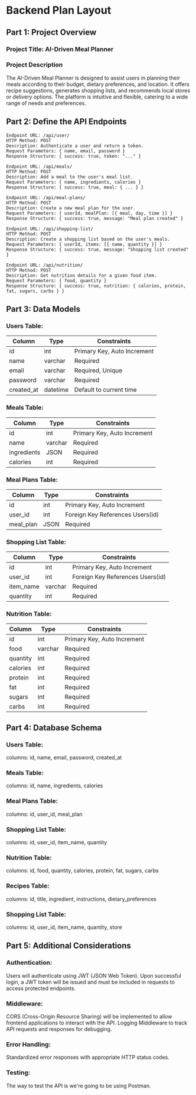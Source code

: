 # Backend Plan Layout

## Part 1: Project Overview

### Project Title: AI-Driven Meal Planner


### Project Description

The AI-Driven Meal Planner is designed to assist users in planning their meals according to their budget, dietary preferences, and location. It offers recipe suggestions, generates shopping lists, and recommends local stores or delivery options. The platform is intuitive and flexible, catering to a wide range of needs and preferences.

## Part 2: Define the API Endpoints


    Endpoint URL: /api/user/
    HTTP Method: POST
    Description: Authenticate a user and return a token.
    Request Parameters: { name, email, password }
    Response Structure: { success: true, token: "..." }

    Endpoint URL: /api/meals/
    HTTP Method: POST
    Description: Add a meal to the user's meal list.
    Request Parameters: { name, ingredients, calories }
    Response Structure: { success: true, meal: { ... } }

    Endpoint URL: /api/meal-plans/
    HTTP Method: POST
    Description: Create a new meal plan for the user.
    Request Parameters: { userId, mealPlan: [{ meal, day, time }] }
    Response Structure: { success: true, message: "Meal plan created" }

    Endpoint URL: /api/shopping-list/
    HTTP Method: POST
    Description: Create a shopping list based on the user's meals.
    Request Parameters: { userId, items: [{ name, quantity }] }
    Response Structure: { success: true, message: "Shopping list created" }

    Endpoint URL: /api/nutrition/
    HTTP Method: POST
    Description: Get nutrition details for a given food item.
    Request Parameters: { food, quantity }
    Response Structure: { success: true, nutrition: { calories, protein, fat, sugars, carbs } }

## Part 3: Data Models

### Users Table:

| Column     | Type     | Constraints                 |
| ---------- | -------- | --------------------------- |
| id         | int      | Primary Key, Auto Increment |
| name       | varchar  | Required                    |
| email      | varchar  | Required, Unique            |
| password   | varchar  | Required                    |
| created_at | datetime | Default to current time     |

### Meals Table:

| Column      | Type    | Constraints                 |
| ----------- | ------- | --------------------------- |
| id          | int     | Primary Key, Auto Increment |
| name        | varchar | Required                    |
| ingredients | JSON    | Required                    |
| calories    | int     | Required                    |

### Meal Plans Table:

| Column    | Type | Constraints                      |
| --------- | ---- | -------------------------------- |
| id        | int  | Primary Key, Auto Increment      |
| user_id   | int  | Foreign Key References Users(id) |
| meal_plan | JSON | Required                         |

### Shopping List Table:

| Column    | Type    | Constraints                      |
| --------- | ------- | -------------------------------- |
| id        | int     | Primary Key, Auto Increment      |
| user_id   | int     | Foreign Key References Users(id) |
| item_name | varchar | Required                         |
| quantity  | int     | Required                         |

### Nutrition Table:

| Column   | Type    | Constraints                 |
| -------- | ------- | --------------------------- |
| id       | int     | Primary Key, Auto Increment |
| food     | varchar | Required                    |
| quantity | int     | Required                    |
| calories | int     | Required                    |
| protein  | int     | Required                    |
| fat      | int     | Required                    |
| sugars   | int     | Required                    |
| carbs    | int     | Required                    |


## Part 4: Database Schema

### Users Table:

columns: id, name, email, password, created_at

### Meals Table:

columns: id, name, ingredients, calories

### Meal Plans Table:

columns: id, user_id, meal_plan

### Shopping List Table:

columns: id, user_id, item_name, quantity

### Nutrition Table:

columns: id, food, quantity, calories, protein, fat, sugars, carbs

### Recipes Table:

columns: id, title, ingredient, instructions, dietary_preferences

### Shopping List Table:

columns: id, user_id, item_name, quantity, store

## Part 5: Additional Considerations

### Authentication:

Users will authenticate using JWT (JSON Web Token). Upon successful login, a JWT token will be issued and must be included in requests to access protected endpoints.

### Middleware:

CORS (Cross-Origin Resource Sharing) will be implemented to allow frontend applications to interact with the API. Logging Middleware to track API requests and responses for debugging.

### Error Handling:

Standardized error responses with appropriate HTTP status codes.

### Testing:

The way to test the API is we're going to be using Postman.

